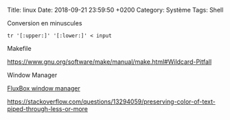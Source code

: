 Title:  linux
Date:   2018-09-21 23:59:50 +0200
Category: Système
Tags: Shell


Conversion en minuscules

	tr '[:upper:]' '[:lower:]' < input

Makefile

<https://www.gnu.org/software/make/manual/make.html#Wildcard-Pitfall>

Window Manager

[FluxBox window manager](http://fluxbox.org/)

<https://stackoverflow.com/questions/13294059/preserving-color-of-text-piped-through-less-or-more>

